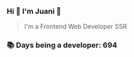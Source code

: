 ### Hi 👋 I&#39;m Juani 🦁

> I&#39;m a Frontend Web Developer SSR

### 📚 Days being a developer: 694
